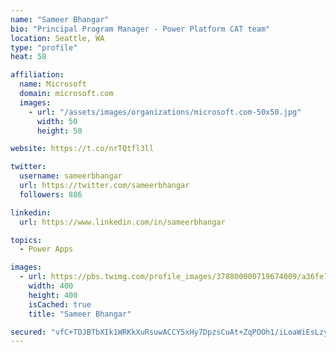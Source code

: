 ```yaml
---
name: "Sameer Bhangar"
bio: "Principal Program Manager - Power Platform CAT team"
location: Seattle, WA
type: "profile"
heat: 58

affiliation:
  name: Microsoft
  domain: microsoft.com
  images:
    - url: "/assets/images/organizations/microsoft.com-50x50.jpg"
      width: 50
      height: 50

website: https://t.co/nrTQtfl3ll

twitter:
  username: sameerbhangar
  url: https://twitter.com/sameerbhangar
  followers: 886

linkedin:
  url: https://www.linkedin.com/in/sameerbhangar

topics:
  - Power Apps

images:
  - url: https://pbs.twimg.com/profile_images/378800000719674009/a36fe7ddfab1778b76e5793772e43798_400x400.jpeg
    width: 400
    height: 400
    isCached: true
    title: "Sameer Bhangar"

secured: "vfC+TDJBTbXIk1WRKkXuRsuwACCY5xHy7DpzsCuAt+ZqPOOh1/iLoaWiEsLzy5Mc5pawWJiA/XOLkPjCF7aakjLJQo1RcW2eX49LTUYDhbG+P2wwnVijpA9UZKp/R3+Ayl/pDhgUKIp60IdAkjogVde1FllPzqedRZLFHpOE03aIPwQipPnQOIPA4sUMs1hZmpGdSVHYsnOCbWFv8tMUYhV66/0IrdkOCrqziVt+LJzSvqHacpimVgV+YQx4rau5G5YBoLTMVVT+dodrW1M4k+oJUinMl5kVPJd7Lm0O6F90a/cuj771bxliw9d/l1fm2ZelUu+OTADk5dZ2h79KBmlde6XMri9bpg/ej+6nMleAOqSViZU3UlG8Jyr8o/MuIgv03CgWnyiMEEfG1EAKdg==;jfL9d96YXLqRU3WUeG74CQ=="
---
```


